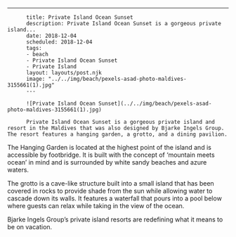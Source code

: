 ---

          title: Private Island Ocean Sunset
          description: Private Island Ocean Sunset is a gorgeous private island...
          date: 2018-12-04
          scheduled: 2018-12-04
          tags:
          - beach
          - Private Island Ocean Sunset
          - Private Island
          layout: layouts/post.njk
          image: "../../img/beach/pexels-asad-photo-maldives-3155661(1).jpg"
          ---

          ![Private Island Ocean Sunset](../../img/beach/pexels-asad-photo-maldives-3155661(1).jpg)

          Private Island Ocean Sunset is a gorgeous private island and resort in the Maldives that was also designed by Bjarke Ingels Group. The resort features a hanging garden, a grotto, and a dining pavilion.

The Hanging Garden is located at the highest point of the island and is accessible by footbridge. It is built with the concept of ‘mountain meets ocean’ in mind and is surrounded by white sandy beaches and azure waters.

The grotto is a cave-like structure built into a small island that has been covered in rocks to provide shade from the sun while allowing water to cascade down its walls. It features a waterfall that pours into a pool below where guests can relax while taking in the view of the ocean.

Bjarke Ingels Group’s private island resorts are redefining what it means to be on vacation.
